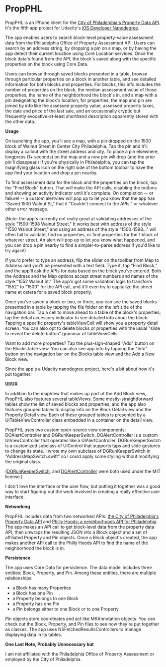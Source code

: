 PropPHL
=======

PropPHL is an iPhone client for the [City of Philadelphia's Property Data API](http://phlapi.com/opaapi.html). It's the fifth app project for Udacity's [iOS Developer Nanodegree](https://www.udacity.com/course/ios-developer-nanodegree--nd003).

The app enables users to search block-level property-value assessment data from the Philadelphia Office of Property Assessment API. Users can search by an address string, by dropping a pin on a map, or by having the app detect their current location using Core Location services. Once the block data's found from the API, the block's saved along with the specific properties on the block using Core Data. 

Users can browse through saved blocks presented in a table, browse through particular properties on a block in another table, and see detailed information for both blocks and properties. For blocks, this info includes the number of properties on the block, the median assessment value of those properties, the name of the neighborhood the block's in, and a map with a pin designating the block's location; for properties, the map and pin are joined by info like the assessed property value, assessed property taxes, the date and price of the last sale, and an occasionally cryptic but frequently evocative-at-least shorthand description apparently stored with the other data.

**Usage**

On launching the app, you'll see a map, with a pin dropped on the 1500 block of Walnut Street in Center City Philadelphia. Tap the pin and it'll display a callout with the street address and city. To place a pin elsewhere, longpress (1+ seconds) on the map and a new pin will drop (and the prior pin'll disappear.) If you're physically in Philadelphia, you can tap the magnifying glass icon on the right side of the bottom toolbar to have the app find your location and drop a pin nearby.

To find assessment data for the block and the properties on the block, tap the "Find Block" button. That will make the API calls, disabling the buttons and showing an activity indicator until it's complete. On completion -- or failure! -- a custom alertview will pop up to let you know that the app has "Saved 1500 Walnut St," that it "Couldn't connect to the APIs," or whatever other error message.

(Note: the app's currently not really great at validating addresses of the style "1500-1598 Walnut Street." It works best with address of the style "1550 Walnut Street," and using an address of the style "1500-1598..." will often fail to validate, find no properties, or find properties for the 1 block of whatever street. An alert will pop up to let you know what happened, and you can drop a pin nearby to find a simpler-to-parse address if you'd like to try again!)

If you'd prefer to type an address, flip the slider on the toolbar from Map to Address and you'll be presented with a text field. Type it, tap "Find Block," and the app'll ask the APIs for data based on the block you've entered. Both the Address and the Map options accept street numbers and names of the style "1552 Walnut St." The app's got some validation logic to transform "1552" to "1500" for the API call, and it'll even try to capitalize the street name et cetera for a saved block properly.

Once you've saved a block or two, or three, you can see the saved blocks presented in a table by tapping the file folder on the left side of the navigation bar. Tap a cell to move ahead to a table of the block's properties; tap the detail accessory indicator to see detailed info about the block. Tapping a specific property's tableViewCell will show you a property detail screen. You can also opt to delete blocks or properties with the usual "slide to reveal the delete button" grammar of tableViewCells.

Want to add more properties? Tap the plus-sign-shaped "Add" button on the Blocks table view. You can also see app info by tapping the "Info" button on the navigation bar on the Blocks table view and the Add a New Block view.

Since the app's a Udacity nanodegree project, here's a bit about how it's put together:

**UI/UX**

In addition to the mapView that makes up part of the Add Block view, PropPHL also features several tableViews. Some mostly-straightforward tables show the list of saved blocks and properties, and the app also features grouped tables to display info on the Block Detail view and the Property Detail view. Each of these grouped tables is presented by a UITableViewController class embedded in a container on the detail view.

PropPHL uses two custom open-source view components: DOAlertController and DGRunKeeperSwitch. DOAlertController is a custom UIViewController that operates like a UIAlertController. DGRunKeeperSwitch is a customized subclass of UIControl that supports taps and slide gestures to change its state. I wrote my own subclass of DGRunKeeperSwitch in "AddressMapSwitch.swift" so I could apply some styling without modifying the original class.

([DGRunKeeperSwitch](https://github.com/gontovnik/DGRunkeeperSwitch), and [DOAlertController](https://github.com/okmr-d/DOAlertController) were both used under the MIT license.)

I don't love the interface or the user flow, but putting it together was a good way to start figuring out the work involved in creating a really effective user interface.

**Networking**

PropPHL includes data from two networked APIs: [the City of Philadelphia's Property Data API](http://phlapi.com/opaapi.html) and [Philly Hoods: a neighborhoods API for Philadelphia](http://phillyhoods.net/). The app makes an API call to get block-level data from the property data API, then unwraps the resulting JSON into a Block object and a set of affiliated Property and Pin objects. Once a Block object's created, the app makes another API call to the Philly Hoods API to find the name of the neighborhood the block is in.

**Persistence**

The app uses Core Data for persistence. The data model includes three entities: Block, Property, and Pin. Among these entities, there are multiple relationships:

- a Block has many Properties
- a Block has one Pin
- a Property belongs to one Block
- a Property has one Pin
- a Pin belongs either to one Block or to one Property

Pin objects store coordinates and act like MKAnnotation objects. You can check out the Block, Property, and Pin files to see how they're put together as classes. The app uses NSFetchedResultsControllers to manage displaying data in its tables.

**One Last Note, Probably Unnecessary but**

I am not affiliated with the Philadelphia Office of Property Assessment or employed by the City of Philadelphia.
